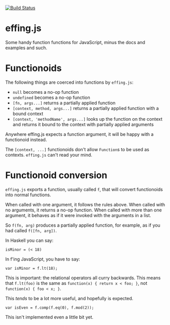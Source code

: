 [![Build Status](https://travis-ci.org/ianthehenry/effing.svg)](https://travis-ci.org/ianthehenry/effing)

# effing.js

Some handy function functions for JavaScript, minus the docs and examples and such.

# Functionoids

The following things are coerced into functions by `effing.js`:

- `null` becomes a no-op function
- `undefined` becomes a no-op function
- `[fn, args...]` returns a partially applied function
- `[context, method, args...]` returns a partially applied function with a bound context
- `[context, 'methodName', args...]` looks up the function on the context and returns it bound to the context with partially applied arguments

Anywhere effing.js expects a function argument, it will be happy with a functionoid instead.

The `[context, ...]` functionoids don't allow `Function`s to be used as contexts. `effing.js` can't read your mind.

# Functionoid conversion

`effing.js` exports a function, usually called `f`, that will convert functionoids into normal functions.

When called with one argument, it follows the rules above. When called with no arguments, it returns a no-op function. When called with more than one argument, it behaves as if it were invoked with the arguments in a list.

So `f(fn, arg)` produces a partially applied function, for example, as if you had called `f([fn, arg])`.


In Haskell you can say:

    isMinor = (< 18)

In f'ing JavaScript, you have to say:

    var isMinor = f.lt(18);

This is important: the relational operators all curry backwards. This means that `f.lt(foo)` is the same as `function(x) { return x < foo; }`, not `function(x) { foo < x; }`.

This *tends* to be a lot more useful, and hopefully is expected.

    var isEven = f.comp(f.eq(0), f.mod(2));

This isn't implemented even a little bit yet.
